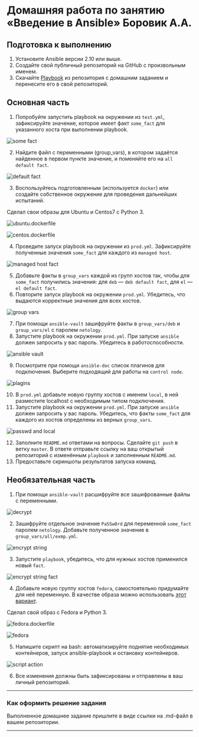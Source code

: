 # Домашняя работа по занятию «Введение в Ansible» Боровик А.А.

## Подготовка к выполнению

1. Установите Ansible версии 2.10 или выше.
2. Создайте свой публичный репозиторий на GitHub с произвольным именем.
3. Скачайте [Playbook](./playbook/) из репозитория с домашним заданием и перенесите его в свой репозиторий.

## Основная часть

1. Попробуйте запустить playbook на окружении из `test.yml`, зафиксируйте значение, которое имеет факт `some_fact` для указанного хоста при выполнении playbook.

![some fact](https://github.com/Lex-Chaos/ansintr-hw/blob/master/img/Task_1.png)

2. Найдите файл с переменными (group_vars), в котором задаётся найденное в первом пункте значение, и поменяйте его на `all default fact`.

![default fact](https://github.com/Lex-Chaos/ansintr-hw/blob/master/img/Task_2.png)

3. Воспользуйтесь подготовленным (используется `docker`) или создайте собственное окружение для проведения дальнейших испытаний.

Сделал свои образы для Ubuntu и Centos7 с Python 3.

![ubuntu.dockerfile](https://github.com/Lex-Chaos/ansintr-hw/blob/master/ubuntu.dockerfile)

![centos.dockerfile](https://github.com/Lex-Chaos/ansintr-hw/blob/master/centos.dockerfile)


4. Проведите запуск playbook на окружении из `prod.yml`. Зафиксируйте полученные значения `some_fact` для каждого из `managed host`.

![managed host fact](https://github.com/Lex-Chaos/ansintr-hw/blob/master/img/Task_4.png)

5. Добавьте факты в `group_vars` каждой из групп хостов так, чтобы для `some_fact` получились значения: для `deb` — `deb default fact`, для `el` — `el default fact`.
6.  Повторите запуск playbook на окружении `prod.yml`. Убедитесь, что выдаются корректные значения для всех хостов.

![group vars](https://github.com/Lex-Chaos/ansintr-hw/blob/master/img/Task_6.png)

7. При помощи `ansible-vault` зашифруйте факты в `group_vars/deb` и `group_vars/el` с паролем `netology`.
8. Запустите playbook на окружении `prod.yml`. При запуске `ansible` должен запросить у вас пароль. Убедитесь в работоспособности.

![ansible vault](https://github.com/Lex-Chaos/ansintr-hw/blob/master/img/Task_8.png)

9. Посмотрите при помощи `ansible-doc` список плагинов для подключения. Выберите подходящий для работы на `control node`.

![plagins](https://github.com/Lex-Chaos/ansintr-hw/blob/master/img/Task_9.png)

10. В `prod.yml` добавьте новую группу хостов с именем  `local`, в ней разместите localhost с необходимым типом подключения.
11. Запустите playbook на окружении `prod.yml`. При запуске `ansible` должен запросить у вас пароль. Убедитесь, что факты `some_fact` для каждого из хостов определены из верных `group_vars`.

![passwd and local ](https://github.com/Lex-Chaos/ansintr-hw/blob/master/img/Task_11.png)

12. Заполните `README.md` ответами на вопросы. Сделайте `git push` в ветку `master`. В ответе отправьте ссылку на ваш открытый репозиторий с изменённым `playbook` и заполненным `README.md`.
13. Предоставьте скриншоты результатов запуска команд.

## Необязательная часть

1. При помощи `ansible-vault` расшифруйте все зашифрованные файлы с переменными.

![decrypt](https://github.com/Lex-Chaos/ansintr-hw/blob/master/img/Task_2.1.png)

2. Зашифруйте отдельное значение `PaSSw0rd` для переменной `some_fact` паролем `netology`. Добавьте полученное значение в `group_vars/all/exmp.yml`.

![encrypt string](https://github.com/Lex-Chaos/ansintr-hw/blob/master/img/Task_2.2.png)

3. Запустите `playbook`, убедитесь, что для нужных хостов применился новый `fact`.

![encrypt string fact](https://github.com/Lex-Chaos/ansintr-hw/blob/master/img/Task_2.3.png)

4. Добавьте новую группу хостов `fedora`, самостоятельно придумайте для неё переменную. В качестве образа можно использовать [этот вариант](https://hub.docker.com/r/pycontribs/fedora).

Сделал свой образ с Fedora и Python 3.

![fedora.dockerfile](https://github.com/Lex-Chaos/ansintr-hw/blob/master/fedora.dockerfile)

![fedora](https://github.com/Lex-Chaos/ansintr-hw/blob/master/img/Task_2.4.png)

5. Напишите скрипт на bash: автоматизируйте поднятие необходимых контейнеров, запуск ansible-playbook и остановку контейнеров.

![script action](https://github.com/Lex-Chaos/ansintr-hw/blob/master/img/Task_2.5.png)

6. Все изменения должны быть зафиксированы и отправлены в ваш личный репозиторий.

---

### Как оформить решение задания

Выполненное домашнее задание пришлите в виде ссылки на .md-файл в вашем репозитории.

---
